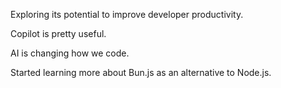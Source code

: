Exploring its potential to improve developer productivity.

Copilot is pretty useful.

AI is changing how we code.

Started learning more about Bun.js as an alternative to Node.js.